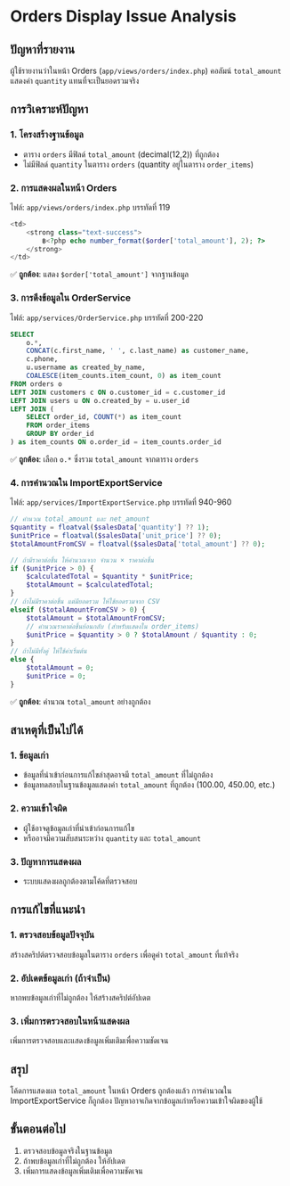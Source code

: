 # Orders Display Issue Analysis

## ปัญหาที่รายงาน
ผู้ใช้รายงานว่าในหน้า Orders (`app/views/orders/index.php`) คอลัมน์ `total_amount` แสดงค่า `quantity` แทนที่จะเป็นยอดรวมจริง

## การวิเคราะห์ปัญหา

### 1. โครงสร้างฐานข้อมูล
- ตาราง `orders` มีฟิลด์ `total_amount` (decimal(12,2)) ที่ถูกต้อง
- ไม่มีฟิลด์ `quantity` ในตาราง `orders` (quantity อยู่ในตาราง `order_items`)

### 2. การแสดงผลในหน้า Orders
ไฟล์: `app/views/orders/index.php` บรรทัดที่ 119
```php
<td>
    <strong class="text-success">
        ฿<?php echo number_format($order['total_amount'], 2); ?>
    </strong>
</td>
```
✅ **ถูกต้อง**: แสดง `$order['total_amount']` จากฐานข้อมูล

### 3. การดึงข้อมูลใน OrderService
ไฟล์: `app/services/OrderService.php` บรรทัดที่ 200-220
```sql
SELECT 
    o.*,
    CONCAT(c.first_name, ' ', c.last_name) as customer_name,
    c.phone,
    u.username as created_by_name,
    COALESCE(item_counts.item_count, 0) as item_count
FROM orders o
LEFT JOIN customers c ON o.customer_id = c.customer_id
LEFT JOIN users u ON o.created_by = u.user_id
LEFT JOIN (
    SELECT order_id, COUNT(*) as item_count
    FROM order_items
    GROUP BY order_id
) as item_counts ON o.order_id = item_counts.order_id
```
✅ **ถูกต้อง**: เลือก `o.*` ซึ่งรวม `total_amount` จากตาราง `orders`

### 4. การคำนวณใน ImportExportService
ไฟล์: `app/services/ImportExportService.php` บรรทัดที่ 940-960
```php
// คำนวณ total_amount และ net_amount
$quantity = floatval($salesData['quantity'] ?? 1);
$unitPrice = floatval($salesData['unit_price'] ?? 0);
$totalAmountFromCSV = floatval($salesData['total_amount'] ?? 0);

// ถ้ามีราคาต่อชิ้น ให้คำนวณจาก จำนวน × ราคาต่อชิ้น
if ($unitPrice > 0) {
    $calculatedTotal = $quantity * $unitPrice;
    $totalAmount = $calculatedTotal;
} 
// ถ้าไม่มีราคาต่อชิ้น แต่มียอดรวม ให้ใช้ยอดรวมจาก CSV
elseif ($totalAmountFromCSV > 0) {
    $totalAmount = $totalAmountFromCSV;
    // คำนวณราคาต่อชิ้นย้อนกลับ (สำหรับแสดงใน order_items)
    $unitPrice = $quantity > 0 ? $totalAmount / $quantity : 0;
} 
// ถ้าไม่มีทั้งคู่ ให้ใช้ค่าเริ่มต้น
else {
    $totalAmount = 0;
    $unitPrice = 0;
}
```
✅ **ถูกต้อง**: คำนวณ `total_amount` อย่างถูกต้อง

## สาเหตุที่เป็นไปได้

### 1. ข้อมูลเก่า
- ข้อมูลที่นำเข้าก่อนการแก้ไขล่าสุดอาจมี `total_amount` ที่ไม่ถูกต้อง
- ข้อมูลทดสอบในฐานข้อมูลแสดงค่า `total_amount` ที่ถูกต้อง (100.00, 450.00, etc.)

### 2. ความเข้าใจผิด
- ผู้ใช้อาจดูข้อมูลเก่าที่นำเข้าก่อนการแก้ไข
- หรืออาจมีความสับสนระหว่าง `quantity` และ `total_amount`

### 3. ปัญหาการแสดงผล
- ระบบแสดงผลถูกต้องตามโค้ดที่ตรวจสอบ

## การแก้ไขที่แนะนำ

### 1. ตรวจสอบข้อมูลปัจจุบัน
สร้างสคริปต์ตรวจสอบข้อมูลในตาราง `orders` เพื่อดูค่า `total_amount` ที่แท้จริง

### 2. อัปเดตข้อมูลเก่า (ถ้าจำเป็น)
หากพบข้อมูลเก่าที่ไม่ถูกต้อง ให้สร้างสคริปต์อัปเดต

### 3. เพิ่มการตรวจสอบในหน้าแสดงผล
เพิ่มการตรวจสอบและแสดงข้อมูลเพิ่มเติมเพื่อความชัดเจน

## สรุป
โค้ดการแสดงผล `total_amount` ในหน้า Orders ถูกต้องแล้ว การคำนวณใน ImportExportService ก็ถูกต้อง ปัญหาอาจเกิดจากข้อมูลเก่าหรือความเข้าใจผิดของผู้ใช้

## ขั้นตอนต่อไป
1. ตรวจสอบข้อมูลจริงในฐานข้อมูล
2. ถ้าพบข้อมูลเก่าที่ไม่ถูกต้อง ให้อัปเดต
3. เพิ่มการแสดงข้อมูลเพิ่มเติมเพื่อความชัดเจน
